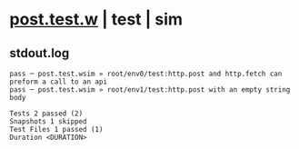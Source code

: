 # [post.test.w](../../../../../../examples/tests/sdk_tests/api/post.test.w) | test | sim

## stdout.log
```log
pass ─ post.test.wsim » root/env0/test:http.post and http.fetch can preform a call to an api
pass ─ post.test.wsim » root/env1/test:http.post with an empty string body                  

Tests 2 passed (2)
Snapshots 1 skipped
Test Files 1 passed (1)
Duration <DURATION>
```

